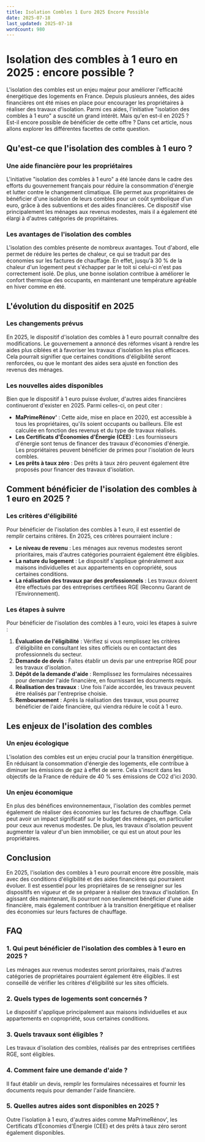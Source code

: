 ```yaml
---
title: Isolation Combles 1 Euro 2025 Encore Possible
date: 2025-07-18
last_updated: 2025-07-18
wordcount: 980
---
```


# Isolation des combles à 1 euro en 2025 : encore possible ?

L'isolation des combles est un enjeu majeur pour améliorer l'efficacité énergétique des logements en France. Depuis plusieurs années, des aides financières ont été mises en place pour encourager les propriétaires à réaliser des travaux d'isolation. Parmi ces aides, l'initiative "isolation des combles à 1 euro" a suscité un grand intérêt. Mais qu'en est-il en 2025 ? Est-il encore possible de bénéficier de cette offre ? Dans cet article, nous allons explorer les différentes facettes de cette question.

## Qu'est-ce que l'isolation des combles à 1 euro ?

### Une aide financière pour les propriétaires

L'initiative "isolation des combles à 1 euro" a été lancée dans le cadre des efforts du gouvernement français pour réduire la consommation d'énergie et lutter contre le changement climatique. Elle permet aux propriétaires de bénéficier d'une isolation de leurs combles pour un coût symbolique d'un euro, grâce à des subventions et des aides financières. Ce dispositif vise principalement les ménages aux revenus modestes, mais il a également été élargi à d'autres catégories de propriétaires.

### Les avantages de l'isolation des combles

L'isolation des combles présente de nombreux avantages. Tout d'abord, elle permet de réduire les pertes de chaleur, ce qui se traduit par des économies sur les factures de chauffage. En effet, jusqu'à 30 % de la chaleur d'un logement peut s'échapper par le toit si celui-ci n'est pas correctement isolé. De plus, une bonne isolation contribue à améliorer le confort thermique des occupants, en maintenant une température agréable en hiver comme en été.

## L'évolution du dispositif en 2025

### Les changements prévus

En 2025, le dispositif d'isolation des combles à 1 euro pourrait connaître des modifications. Le gouvernement a annoncé des réformes visant à rendre les aides plus ciblées et à favoriser les travaux d'isolation les plus efficaces. Cela pourrait signifier que certaines conditions d'éligibilité seront renforcées, ou que le montant des aides sera ajusté en fonction des revenus des ménages.

### Les nouvelles aides disponibles

Bien que le dispositif à 1 euro puisse évoluer, d'autres aides financières continueront d'exister en 2025. Parmi celles-ci, on peut citer :

- **MaPrimeRénov'** : Cette aide, mise en place en 2020, est accessible à tous les propriétaires, qu'ils soient occupants ou bailleurs. Elle est calculée en fonction des revenus et du type de travaux réalisés.
- **Les Certificats d'Économies d'Énergie (CEE)** : Les fournisseurs d'énergie sont tenus de financer des travaux d'économies d'énergie. Les propriétaires peuvent bénéficier de primes pour l'isolation de leurs combles.
- **Les prêts à taux zéro** : Des prêts à taux zéro peuvent également être proposés pour financer des travaux d'isolation.

## Comment bénéficier de l'isolation des combles à 1 euro en 2025 ?

### Les critères d'éligibilité

Pour bénéficier de l'isolation des combles à 1 euro, il est essentiel de remplir certains critères. En 2025, ces critères pourraient inclure :

- **Le niveau de revenu** : Les ménages aux revenus modestes seront prioritaires, mais d'autres catégories pourraient également être éligibles.
- **La nature du logement** : Le dispositif s'applique généralement aux maisons individuelles et aux appartements en copropriété, sous certaines conditions.
- **La réalisation des travaux par des professionnels** : Les travaux doivent être effectués par des entreprises certifiées RGE (Reconnu Garant de l’Environnement).

### Les étapes à suivre

Pour bénéficier de l'isolation des combles à 1 euro, voici les étapes à suivre :

1. **Évaluation de l'éligibilité** : Vérifiez si vous remplissez les critères d'éligibilité en consultant les sites officiels ou en contactant des professionnels du secteur.
2. **Demande de devis** : Faites établir un devis par une entreprise RGE pour les travaux d'isolation.
3. **Dépôt de la demande d'aide** : Remplissez les formulaires nécessaires pour demander l'aide financière, en fournissant les documents requis.
4. **Réalisation des travaux** : Une fois l'aide accordée, les travaux peuvent être réalisés par l'entreprise choisie.
5. **Remboursement** : Après la réalisation des travaux, vous pourrez bénéficier de l'aide financière, qui viendra réduire le coût à 1 euro.

## Les enjeux de l'isolation des combles

### Un enjeu écologique

L'isolation des combles est un enjeu crucial pour la transition énergétique. En réduisant la consommation d'énergie des logements, elle contribue à diminuer les émissions de gaz à effet de serre. Cela s'inscrit dans les objectifs de la France de réduire de 40 % ses émissions de CO2 d'ici 2030.

### Un enjeu économique

En plus des bénéfices environnementaux, l'isolation des combles permet également de réaliser des économies sur les factures de chauffage. Cela peut avoir un impact significatif sur le budget des ménages, en particulier pour ceux aux revenus modestes. De plus, les travaux d'isolation peuvent augmenter la valeur d'un bien immobilier, ce qui est un atout pour les propriétaires.

## Conclusion

En 2025, l'isolation des combles à 1 euro pourrait encore être possible, mais avec des conditions d'éligibilité et des aides financières qui pourraient évoluer. Il est essentiel pour les propriétaires de se renseigner sur les dispositifs en vigueur et de se préparer à réaliser des travaux d'isolation. En agissant dès maintenant, ils pourront non seulement bénéficier d'une aide financière, mais également contribuer à la transition énergétique et réaliser des économies sur leurs factures de chauffage.

## FAQ

### 1. Qui peut bénéficier de l'isolation des combles à 1 euro en 2025 ?

Les ménages aux revenus modestes seront prioritaires, mais d'autres catégories de propriétaires pourraient également être éligibles. Il est conseillé de vérifier les critères d'éligibilité sur les sites officiels.

### 2. Quels types de logements sont concernés ?

Le dispositif s'applique principalement aux maisons individuelles et aux appartements en copropriété, sous certaines conditions.

### 3. Quels travaux sont éligibles ?

Les travaux d'isolation des combles, réalisés par des entreprises certifiées RGE, sont éligibles.

### 4. Comment faire une demande d'aide ?

Il faut établir un devis, remplir les formulaires nécessaires et fournir les documents requis pour demander l'aide financière.

### 5. Quelles autres aides sont disponibles en 2025 ?

Outre l'isolation à 1 euro, d'autres aides comme MaPrimeRénov', les Certificats d'Économies d'Énergie (CEE) et des prêts à taux zéro seront également disponibles.